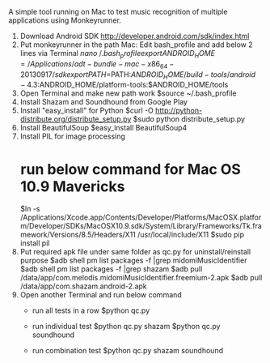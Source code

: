 A simple tool running on Mac to test music recognition of multiple applications using Monkeyrunner.

1. Download Android SDK http://developer.android.com/sdk/index.html
2. Put monkeyrunner in the path
   Mac: Edit bash_profile and add below 2 lines via Terminal
   		$nano ~/.bash_profile
        export ANDROID_HOME=/Applications/adt-bundle-mac-x86_64-20130917/sdk
        export PATH=$PATH:$ANDROID_HOME/build-tools/android-4.3:$ANDROID_HOME/platform-tools:$ANDROID_HOME/tools
3. Open Terminal and make new path work
		$source ~/.bash_profile
4. Install Shazam and Soundhound from Google Play
5. Install "easy_install" for Python
	$curl -O http://python-distribute.org/distribute_setup.py
	$sudo python distribute_setup.py
6. Install BeautifulSoup
	$easy_install BeautifulSoup4
7. Install PIL for image processing
	# run below command for Mac OS 10.9 Mavericks
	$ln -s /Applications/Xcode.app/Contents/Developer/Platforms/MacOSX.platform/Developer/SDKs/MacOSX10.9.sdk/System/Library/Frameworks/Tk.framework/Versions/8.5/Headers/X11 /usr/local/include/X11
	$sudo pip install pil
8. Put required apk file under same folder as qc.py for uninstall/reinstall purpose
	$adb shell pm list packages -f |grep midomiMusicIdentifier
	$adb shell pm list packages -f |grep shazam
	$adb pull /data/app/com.melodis.midomiMusicIdentifier.freemium-2.apk
	$adb pull /data/app/com.shazam.android-2.apk
9. Open another Terminal and run below command
	* run all tests in a row
	$python qc.py

	* run individual test
	$python qc.py shazam
	$python qc.py soundhound

	* run combination test
	$python qc.py shazam soundhound
